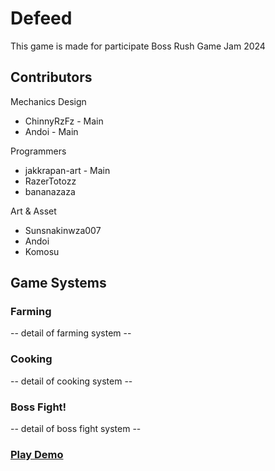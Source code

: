 # Defeed
This game is made for participate Boss Rush Game Jam 2024

## Contributors
Mechanics Design
 - ChinnyRzFz - Main
 - Andoi - Main

Programmers
 - jakkrapan-art - Main
 - RazerTotozz
 - bananazaza

Art & Asset
 - Sunsnakinwza007
 - Andoi
 - Komosu

## Game Systems
### Farming  
-- detail of farming system --
### Cooking
-- detail of cooking system --
### Boss Fight!
-- detail of boss fight system --

### [Play Demo](https://jakkrapan-art.github.io/bossrush2024/WebGL/)
